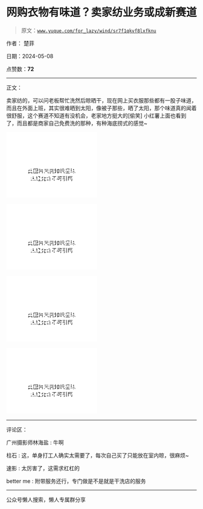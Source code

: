 # 网购衣物有味道？卖家纺业务或成新赛道

> 原文：[`www.yuque.com/for_lazy/wind/sr7f1qkvf8lxfknu`](https://www.yuque.com/for_lazy/wind/sr7f1qkvf8lxfknu)

作者： 楚菲

日期：2024-05-08

点赞数：**72**

* * *

正文：

卖家纺的，可以问老板帮忙洗然后晾晒干，现在网上买衣服那些都有一股子味道，而且在外面上班，其实很难晒到太阳，像被子那些，晒了太阳，那个味道真的闻着很舒服，这个赛道不知道有没机会，老家地方挺大的[偷笑]
小红薯上面也看到了，而且都是商家自己免费洗的那种，有种海底捞式的感觉~

![](img/4aad44d6064543033412a2bdd7845836.png)

![](img/135928fa54b36902f5c1437dc7b4aa0e.png)

![](img/18e2897af54e44dc15ddcd24b3c8f797.png)

![](img/8a7bb6c2836c4acaafa8100c05ef6513.png)

* * *

评论区：

广州摄影师林海盐 : 牛啊

柱石 : 这，单身打工人确实太需要了，每次自己买了只能放在室内晾，很麻烦~

速影 : 太厉害了，这需求杠杠的

better me : 附带服务还行，专门做是不是就是干洗店的服务

* * *

公众号懒人搜索，懒人专属群分享
